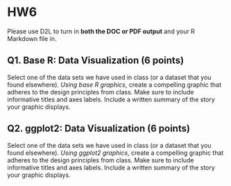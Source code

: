 # HW6

Please use D2L to turn in **both the DOC or PDF output** and your R Markdown file in.


## Q1. Base R: Data Visualization (6 points)

Select one of the data sets we have used in class (or a dataset that you found elsewhere). _Using base R graphics_, create a compelling graphic that adheres to the design principles from class. Make sure to include informative titles and axes labels. Include a written summary of the story your graphic displays.

## Q2. ggplot2: Data Visualization (6 points)

Select one of the data sets we have used in class (or a dataset that you found elsewhere). _Using ggplot2 graphics_, create a compelling graphic that adheres to the design principles from class. Make sure to include informative titles and axes labels. Include a written summary of the story your graphic displays.
